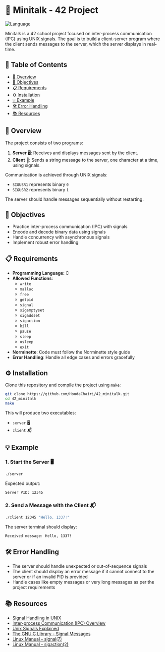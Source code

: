 # 🤖 Minitalk - 42 Project

[![Language](https://img.shields.io/badge/Language-C-blue.svg)](https://en.wikipedia.org/wiki/C_(programming_language))

Minitalk is a 42 school project focused on inter-process communication (IPC) using UNIX signals. The goal is to build a client-server program where the client sends messages to the server, which the server displays in real-time.

## 📑 Table of Contents
- [📖 Overview](#overview)
- [🎯 Objectives](#objectives)
- [📋 Requirements](#requirements)
- [⚙️ Installation](#installation)
- [💡 Example](#example)
- [🛠️ Error Handling](#error-handling)
- [📚 Resources](#resources)

## 📖 Overview

The project consists of two programs:

1. **Server** 🖥️: Receives and displays messages sent by the client.
2. **Client** 📨: Sends a string message to the server, one character at a time, using signals.

Communication is achieved through UNIX signals:
- `SIGUSR1` represents binary `0`
- `SIGUSR2` represents binary `1`

The server should handle messages sequentially without restarting.

## 🎯 Objectives

- Practice inter-process communication (IPC) with signals
- Encode and decode binary data using signals
- Handle concurrency with asynchronous signals
- Implement robust error handling

## 📋 Requirements

- **Programming Language**: C
- **Allowed Functions**: 
  - `write`
  - `malloc`
  - `free`
  - `getpid`
  - `signal`
  - `sigemptyset`
  - `sigaddset`
  - `sigaction`
  - `kill`
  - `pause`
  - `sleep`
  - `usleep`
  - `exit`
- **Norminette**: Code must follow the Norminette style guide
- **Error Handling**: Handle all edge cases and errors gracefully

## ⚙️ Installation

Clone this repository and compile the project using `make`:

```bash
git clone https://github.com/HoudaChairi/42_minitalk.git
cd 42_minitalk
make
```

This will produce two executables:
- `server` 🖥️
- `client` 📬

## 💡 Example

### 1. Start the Server 🖥️
```bash
./server
```
Expected output:
```
Server PID: 12345
```

### 2. Send a Message with the Client 📬
```bash
./client 12345 "Hello, 1337!"
```

The server terminal should display:
```
Received message: Hello, 1337!
```

## 🛠️ Error Handling

- The server should handle unexpected or out-of-sequence signals
- The client should display an error message if it cannot connect to the server or if an invalid PID is provided
- Handle cases like empty messages or very long messages as per the project requirements

## 📚 Resources

- [Signal Handling in UNIX](https://www.gnu.org/software/libc/manual/html_node/Signal-Handling.html)
- [Inter-process Communication (IPC) Overview](https://tldp.org/LDP/tlk/ipc/ipc.html)
- [Unix Signals Explained](https://www.tutorialspoint.com/unix/unix-signals-traps.htm)
- [The GNU C Library - Signal Messages](https://www.gnu.org/software/libc/manual/html_node/Signal-Messages.html)
- [Linux Manual - signal(7)](https://man7.org/linux/man-pages/man7/signal.7.html)
- [Linux Manual - sigaction(2)](https://man7.org/linux/man-pages/man2/sigaction.2.html)
